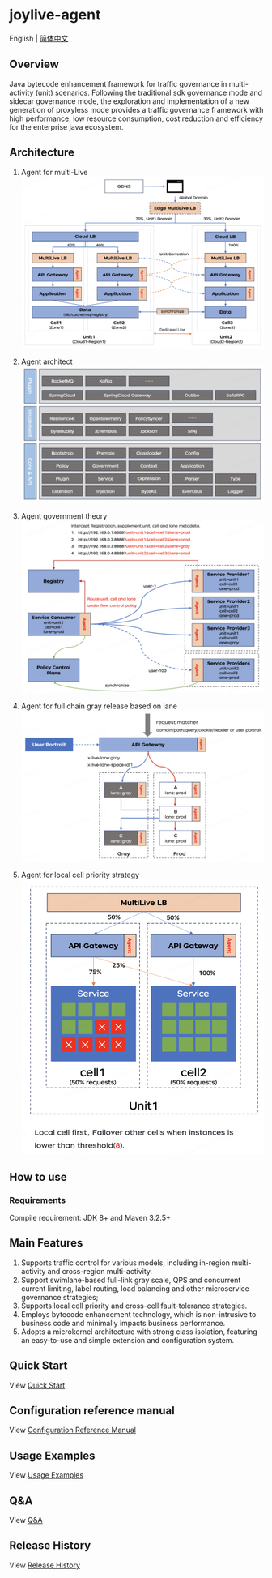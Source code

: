 # joylive-agent

English | [简体中文](./README-zh.md)

## Overview

Java bytecode enhancement framework for traffic governance in multi-activity (unit) scenarios. Following the traditional sdk governance mode and sidecar governance mode, the exploration and implementation of a new generation of proxyless mode provides a traffic governance framework with high performance, low resource consumption, cost reduction and efficiency for the enterprise java ecosystem.

## Architecture
1. Agent for multi-Live
![pic](docs/image/architect-0.png)

2. Agent architect
![pic](docs/image/architect-1.png)

3. Agent government theory
![pic](docs/image/architect-2.png)

4. Agent for full chain gray release based on lane
![pic](docs/image/architect-3.png)

5. Agent for local cell priority strategy
![pic](docs/image/architect-4.png)

## How to use

### Requirements

Compile requirement: JDK 8+ and Maven 3.2.5+ 

## Main Features

1. Supports traffic control for various models, including in-region multi-activity and cross-region multi-activity.
2. Support swimlane-based full-link gray scale, QPS and concurrent current limiting, label routing, load balancing and other microservice governance strategies;
3. Supports local cell priority and cross-cell fault-tolerance strategies.
4. Employs bytecode enhancement technology, which is non-intrusive to business code and minimally impacts business performance.
5. Adopts a microkernel architecture with strong class isolation, featuring an easy-to-use and simple extension and configuration system.

## Quick Start

View [Quick Start](./docs/quickstart.md)

## Configuration reference manual

View [Configuration Reference Manual](./docs/config.md)

## Usage Examples

View [Usage Examples](./docs/example.md)

## Q&A

View [Q&A](./docs/qa.md)

## Release History

View [Release History](./RELEASE.md)